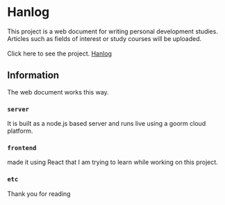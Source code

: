 # Hanlog

This project is a web document for writing personal development studies. Articles such as fields of interest or study courses will be uploaded.\
\
Click here to see the project. [Hanlog](https://www.naver.com)
## Information
The web document works this way.

### `server`

It is built as a node.js based server and runs live using a goorm cloud platform.

### `frontend`

made it using React that I am trying to learn while working on this project.

### `etc`

Thank you for reading
